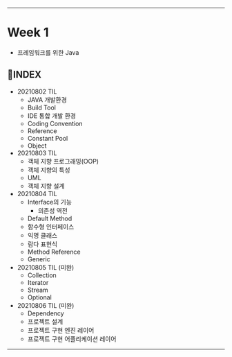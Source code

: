 ___
# Week 1
- 프레임워크를 위한 Java

## 📌INDEX
- 20210802 TIL
  - JAVA 개발환경
  - Build Tool
  - IDE 통합 개발 환경
  - Coding Convention
  - Reference
  - Constant Pool
  - Object
- 20210803 TIL
  - 객체 지향 프로그래밍(OOP)
  - 객체 지향의 특성
  - UML
  - 객체 지향 설계
- 20210804 TIL
  - Interface의 기능
    - 의존성 역전
  - Default Method
  - 함수형 인터페이스
  - 익명 클래스
  - 람다 표현식
  - Method Reference
  - Generic
- 20210805 TIL (미완)
  - Collection
  - Iterator
  - Stream
  - Optional
- 20210806 TIL (미완)
  - Dependency
  - 프로젝트 설계
  - 프로젝트 구현 엔진 레이어
  - 프로젝트 구현 어플리케이션 레이어
___